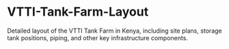 # VTTI-Tank-Farm-Layout
Detailed layout of the VTTI Tank Farm in Kenya, including site plans, storage tank positions, piping, and other key infrastructure components.
